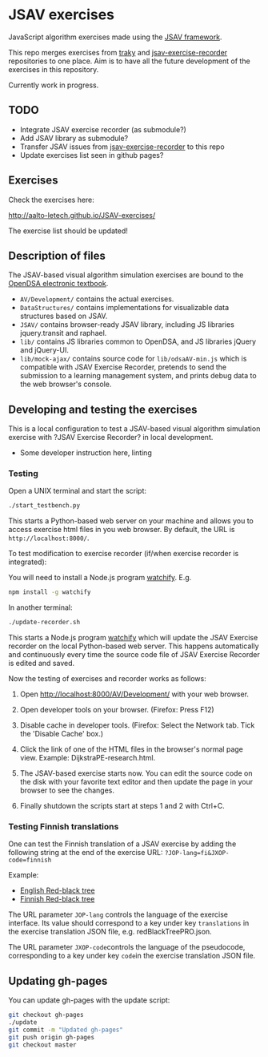 # JSAV exercises

JavaScript algorithm exercises made using the [JSAV framework](https://github.com/vkaravir/JSAV).

This repo merges exercises from
[traky](https://version.aalto.fi/gitlab/course/traky) and
[jsav-exercise-recorder](https://github.com/Aalto-LeTech/jsav-exercise-recorder)
repositories to one place. Aim is to have all the future development of the exercises in this repository.

Currently work in progress.

## TODO

- Integrate JSAV exercise recorder (as submodule?)
- Add JSAV library as submodule?
- Transfer JSAV issues from [jsav-exercise-recorder](https://github.com/Aalto-LeTech/jsav-exercise-recorder) to this repo
- Update exercises list seen in github pages?

## Exercises

Check the exercises here:

<http://aalto-letech.github.io/JSAV-exercises/>

The exercise list should be updated!

## Description of files

The JSAV-based visual algorithm simulation exercises are bound to the
[OpenDSA electronic textbook](https://opendsa-server.cs.vt.edu/).

- `AV/Development/` contains the actual exercises.
- `DataStructures/` contains implementations for visualizable data
  structures based on JSAV.
- `JSAV/` contains browser-ready JSAV library, including JS libraries
   jquery.transit and raphael.
- `lib/` contains JS libraries common to OpenDSA, and JS libraries
   jQuery and jQuery-UI.
- `lib/mock-ajax/` contains source code for `lib/odsaAV-min.js`
   which is compatible with JSAV Exercise Recorder, pretends to
   send the submission to a learning management system, and prints
   debug data to the web browser's console.

## Developing and testing the exercises

This is a local configuration to test a JSAV-based visual algorithm simulation
exercise with ?JSAV Exercise Recorder? in local development.

- Some developer instruction here, linting

### Testing

Open a UNIX terminal and start the script:

```bash
./start_testbench.py
```

This starts a Python-based web server on your machine and allows you to access exercise html files in you web browser. By default, the URL is `http://localhost:8000/`.

To test modification to exercise recorder (if/when exercise recorder is integrated):

You will need to install a Node.js program
[watchify](https://www.npmjs.com/package/watchify). E.g.

```bash
npm install -g watchify
```

In another terminal:

```bash
./update-recorder.sh
```

This starts a Node.js program [watchify](https://www.npmjs.com/package/watchify)
which will update the JSAV Exercise recorder on the local Python-based web
server. This happens automatically and continuously every time the source code
file of JSAV Exercise Recorder is edited and saved.

Now the testing of exercises and recorder works as follows:

1. Open <http://localhost:8000/AV/Development/> with your web browser.

2. Open developer tools on your browser.
   (Firefox: Press F12)

3. Disable cache in developer tools.
   (Firefox: Select the Network tab. Tick the 'Disable Cache' box.)

4. Click the link of one of the HTML files in the browser's normal page view.
   Example: DijkstraPE-research.html.

5. The JSAV-based exercise starts now. You can edit the source code on the
   disk with your favorite text editor and then update the page in your
   browser to see the changes.

6. Finally shutdown the scripts start at steps 1 and 2 with Ctrl+C.

### Testing Finnish translations

One can test the Finnish translation of a JSAV exercise by adding the following
string at the end of the exercise URL: `?JOP-lang=fi&JXOP-code=finnish`

Example:

- [English Red-black tree](http://localhost:8000/OpenDSA/AV/Development/redBlackTreePRO.html)
- [Finnish Red-black tree](http://localhost:8000/OpenDSA/AV/Development/redBlackTreePRO.html?JOP-lang=fi&JXOP-code=finnish)

The URL parameter `JOP-lang` controls the language of the exercise interface.
Its value should correspond to a key under key `translations` in the exercise
translation JSON file, e.g. redBlackTreePRO.json.

The URL parameter `JXOP-code`controls the language of the pseudocode,
corresponding to a key under key `code`in the exercise translation JSON file.

## Updating gh-pages

You can update gh-pages with the update script:

```bash
git checkout gh-pages
./update
git commit -m "Updated gh-pages"
git push origin gh-pages
git checkout master
```
